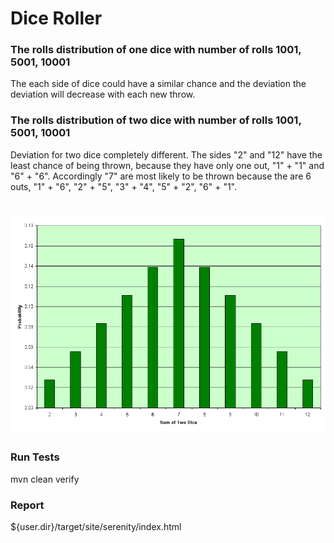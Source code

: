 # Dice Roller

### The rolls distribution of one dice with number of rolls 1001, 5001, 10001

The each side of dice could have a similar chance and the deviation the deviation will decrease with each new throw.

### The rolls distribution of two dice with number of rolls 1001, 5001, 10001

Deviation for two dice completely different. The sides "2" and "12" have the least chance of being thrown,
because they have only one out, "1" + "1" and "6" + "6". Accordingly "7" are most likely to be thrown because
the are 6 outs, "1" + "6", "2" + "5", "3" + "4", "5" + "2", "6" + "1".

# ![Two dice deviation chart](src/main/resources/Dice_Distribution_(bar).png)

### Run Tests

mvn clean verify

### Report

${user.dir}/target/site/serenity/index.html